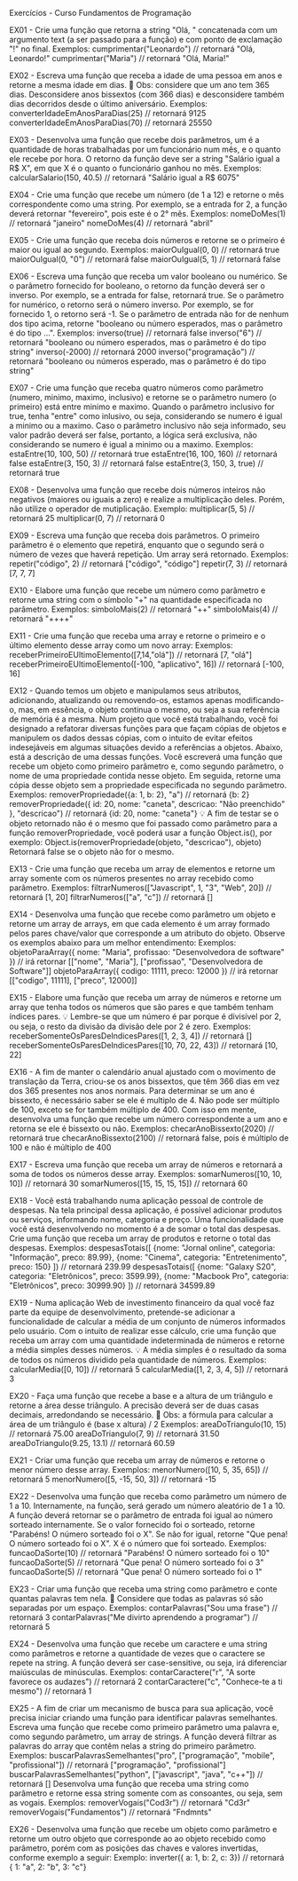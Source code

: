 Exercícios - Curso Fundamentos de Programação

EX01 - Crie uma função que retorna a string "Olá, " concatenada com um argumento text (a ser passado para a
função) e com ponto de exclamação "!" no final.
Exemplos:
cumprimentar("Leonardo") // retornará "Olá, Leonardo!"
cumprimentar("Maria") // retornará "Olá, Maria!"

EX02 - Escreva uma função que receba a idade de uma pessoa em anos e retorne a mesma idade em dias.
📕 Obs: considere que um ano tem 365 dias. Desconsidere anos bissextos (com 366 dias) e
desconsidere também dias decorridos desde o último aniversário.
Exemplos:
converterIdadeEmAnosParaDias(25) // retornará 9125
converterIdadeEmAnosParaDias(70) // retornará 25550

EX03 - Desenvolva uma função que recebe dois parâmetros, um é a quantidade de horas trabalhadas por um
funcionário num mês, e o quanto ele recebe por hora. O retorno da função deve ser a string "Salário igual a R$
X", em que X é o quanto o funcionário ganhou no mês.
Exemplos:
calcularSalario(150, 40.5) // retornará "Salário igual a R$ 6075"

EX04 - Crie uma função que recebe um número (de 1 a 12 e retorne o mês correspondente como uma string. Por
exemplo, se a entrada for 2, a função deverá retornar "fevereiro", pois este é o 2° mês.
Exemplos:
nomeDoMes(1) // retornará "janeiro"
nomeDoMes(4) // retornará "abril"

EX05 - Crie uma função que receba dois números e retorne se o primeiro é maior ou igual ao segundo.
Exemplos:
maiorOuIgual(0, 0) // retornará true
maiorOuIgual(0, "0") // retornará false
maiorOuIgual(5, 1) // retornará false

EX06 - Escreva uma função que receba um valor booleano ou numérico. Se o parâmetro fornecido for booleano, o
retorno da função deverá ser o inverso. Por exemplo, se a entrada for false, retornará true. Se o parâmetro for
numérico, o retorno será o número inverso. Por exemplo, se for fornecido 1, o retorno será 1. Se o parâmetro
de entrada não for de nenhum dos tipo acima, retorne "booleano ou número esperados, mas o parâmetro é do
tipo ...".
Exemplos:
inverso(true) // retornará false
inverso("6") // retornará "booleano ou número esperados, mas o parâmetro é do tipo string"
inverso(-2000) // retornará 2000
inverso("programação") // retornará "booleano ou números esperado, mas o parâmetro é do tipo string"

EX07 - Crie uma função que receba quatro números como parâmetro (numero, minimo, maximo, inclusivo) e retorne se
o parâmetro numero (o primeiro) está entre minimo e maximo. Quando o parâmetro inclusivo for true, tenha
"entre" como inlusivo, ou seja, considerando se numero é igual a minimo ou a maximo. Caso o parâmetro
inclusivo não seja informado, seu valor padrão deverá ser false, portanto, a lógica será exclusiva, não
considerando se numero é igual a minimo ou a maximo.
Exemplos:
estaEntre(10, 100, 50) // retornará true
estaEntre(16, 100, 160) // retornará false
estaEntre(3, 150, 3) // retornará false
estaEntre(3, 150, 3, true) // retornará true

EX08 - Desenvolva uma função que recebe dois números inteiros não negativos (maiores ou iguais a zero) e realize a
multiplicação deles. Porém, não utilize o operador de mutiplicação.
Exemplo:
multiplicar(5, 5) // retornará 25
multiplicar(0, 7) // retornará 0

EX09 - Escreva uma função que receba dois parâmetros. O primeiro parâmetro é o elemento que repetirá, enquanto
que o segundo será o número de vezes que haverá repetição. Um array será retornado.
Exemplos:
repetir("código", 2) // retornará ["código", "código"]
repetir(7, 3) // retornará [7, 7, 7]

EX10 - Elabore uma função que recebe um número como parâmetro e retorne uma string com o símbolo "+" na
quantidade especificada no parâmetro.
Exemplos:
simboloMais(2) // retornará "++"
simboloMais(4) // retornará "++++"

EX11 - Crie uma função que receba uma array e retorne o primeiro e o último elemento desse array como um novo
array:
Exemplos:
receberPrimeiroEUltimoElemento([7,14,"olá"]) // retornará [7, "olá"]
receberPrimeiroEUltimoElemento([-100, "aplicativo", 16]) // retornará [-100, 16]

EX12 - Quando temos um objeto e manipulamos seus atributos, adicionando, atualizando ou removendo-os, estamos
apenas modificando-o, mas, em essência, o objeto continua o mesmo, ou seja a sua referência de memória é a
mesma.
Num projeto que você está trabalhando, você foi designado a refatorar diversas funções para que façam
cópias de objetos e manipulem os dados dessas cópias, com o intuito de evitar efeitos indesejáveis em
algumas situações devido a referências a objetos. Abaixo, está a descrição de uma dessas funções.
Você escreverá uma função que recebe um objeto como primeiro parâmetro e, como segundo parâmetro, o
nome de uma propriedade contida nesse objeto. Em seguida, retorne uma cópia desse objeto sem a
propriedade especificada no segundo parâmetro.
Exemplos:
removerPropriedade({a: 1, b: 2}, "a") // retornará {b: 2}
removerPropriedade({
id: 20,
nome: "caneta",
descricao: "Não preenchido"
}, "descricao") // retornará {id: 20, nome: "caneta"}
💡 A fim de testar se o objeto retornado não é o mesmo que foi passado como parâmetro para a função
removerPropriedade, você poderá usar a função Object.is(), por exemplo:
Object.is(removerPropriedade(objeto, "descricao"), objeto)
Retornará false se o objeto não for o mesmo.

EX13 - Crie uma função que receba um array de elementos e retorne um array somente com os números presentes no
array recebido como parâmetro.
Exemplos:
filtrarNumeros(["Javascript", 1, "3", "Web", 20]) // retornará [1, 20]
filtrarNumeros(["a", "c"]) // retornará []

EX14 - Desenvolva uma função que recebe como parâmetro um objeto e retorne um array de arrays, em que cada
elemento é um array formado pelos pares chave/valor que corresponde a um atributo do objeto. Observe os
exemplos abaixo para um melhor entendimento:
Exemplos:
objetoParaArray({
nome: "Maria",
profissao: "Desenvolvedora de software"
}) // irá retornar [["nome", "Maria"], ["profissao", "Desenvolvedora de Software"]]
objetoParaArray({
codigo: 11111,
preco: 12000
}) // irá retornar [["codigo", 11111], ["preco", 12000]]

EX15 - Elabore uma função que receba um array de números e retorne um array que tenha todos os números que são
pares e que também tenham índices pares.
💡 Lembre-se que um número é par porque é divisível por 2, ou seja, o resto da divisão da divisão dele
por 2 é zero.
Exemplos:
receberSomenteOsParesDeIndicesPares([1, 2, 3, 4]) // retornará []
receberSomenteOsParesDeIndicesPares([10, 70, 22, 43]) // retornará [10, 22]

EX16 - A fim de manter o calendário anual ajustado com o movimento de translação da Terra, criou-se os anos
bissextos, que têm 366 dias em vez dos 365 presentes nos anos normais.
Para determinar se um ano é bissexto, é necessário saber se ele é multiplo de 4. Não pode ser múltiplo de 100,
exceto se for também múltiplo de 400.
Com isso em mente, desenvolva uma função que recebe um número correspondente a um ano e retorna se ele
é bissexto ou não.
Exemplos:
checarAnoBissexto(2020) // retornará true
checarAnoBissexto(2100) // retornará false, pois é múltiplo de 100 e não é múltiplo de 400

EX17 - Escreva uma função que receba um array de números e retornará a soma de todos os números desse array.
Exemplos:
somarNumeros([10, 10, 10]) // retornará 30
somarNumeros([15, 15, 15, 15]) // retornará 60

EX18 - Você está trabalhando numa aplicação pessoal de controle de despesas. Na tela principal dessa aplicação, é
possível adicionar produtos ou serviços, informando nome, categoria e preço. Uma funcionalidade que você
está desenvolvendo no momento é a de somar o total das despesas.
Crie uma função que receba um array de produtos e retorne o total das despesas.
Exemplos:
despesasTotais([
{nome: "Jornal online", categoria: "Informação", preco: 89.99},
{nome: "Cinema", categoria: "Entretenimento", preco: 150}
]) // retornará 239.99
despesasTotais([
{nome: "Galaxy S20", categoria: "Eletrônicos", preco: 3599.99},
{nome: "Macbook Pro", categoria: "Eletrônicos", preco: 30999.90}
]) // retornará 34599.89

EX19 - Numa aplicação Web de investimento financeiro da qual você faz parte da equipe de desenvolvimento,
pretende-se adicionar a funcionalidade de calcular a média de um conjunto de números informados pelo
usuário.
Com o intuito de realizar esse cálculo, crie uma função que receba um array com uma quantidade
indeterminada de números e retorne a média simples desses números.
💡 A média simples é o resultado da soma de todos os números dividido pela quantidade de números.
Exemplos:
calcularMedia([0, 10]) // retornará 5
calcularMedia([1, 2, 3, 4, 5]) // retornará 3

EX20 - Faça uma função que recebe a base e a altura de um triângulo e retorne a área desse triângulo. A precisão
deverá ser de duas casas decimais, arredondando se necessário.
📕 Obs: a fórmula para calcular a área de um triângulo é (base x altura) / 2
Exemplos:
areaDoTriangulo(10, 15) // retornará 75.00
areaDoTriangulo(7, 9) // retornará 31.50
areaDoTriangulo(9.25, 13.1) // retornará 60.59

EX21 - Criar uma função que receba um array de números e retorne o menor número desse array.
Exemplos:
menorNumero([10, 5, 35, 65]) // retornará 5
menorNumero([5, -15, 50, 3]) // retornará -15

EX22 - Desenvolva uma função que receba como parâmetro um número de 1 a 10. Internamente, na função, será
gerado um número aleatório de 1 a 10. A função deverá retornar se o parâmetro de entrada foi igual ao número
sorteado internamente. Se o valor fornecido foi o sorteado, retorne "Parabéns! O número sorteado foi o X". Se
não for igual, retorne "Que pena! O número sorteado foi o X". X é o número que foi sorteado.
Exemplos:
funcaoDaSorte(10) // retornará "Parabéns! O número sorteado foi o 10"
funcaoDaSorte(5) // retornará "Que pena! O número sorteado foi o 3"
funcaoDaSorte(5) // retornará "Que pena! O número sorteado foi o 1"

EX23 - Criar uma função que receba uma string como parâmetro e conte quantas palavras tem nela.
📕 Considere que todas as palavras só são separadas por um espaço.
Exemplos:
contarPalavras("Sou uma frase") // retornará 3
contarPalavras("Me divirto aprendendo a programar") // retornará 5

EX24 - Desenvolva uma função que recebe um caractere e uma string como parâmetros e retorne a quantidade de
vezes que o caractere se repete na string. A função deverá ser case-sensitive, ou seja, irá diferenciar
maiúsculas de minúsculas.
Exemplos:
contarCaractere("r", "A sorte favorece os audazes") // retornará 2
contarCaractere("c", "Conhece-te a ti mesmo") // retornará 1

EX25 - A fim de criar um mecanismo de busca para sua aplicação, você precisa iniciar criando uma função para
identificar palavras semelhantes.
Escreva uma função que recebe como primeiro parâmetro uma palavra e, como segundo parâmetro, um array
de strings. A função deverá filtrar as palavras do array que contêm nelas a string do primeiro parâmetro.
Exemplos:
buscarPalavrasSemelhantes("pro", ["programação", "mobile", "profissional"]) // retornará ["programação", "profissional"]
buscarPalavrasSemelhantes("python", ["javascript", "java", "c++"]) // retornará []
Desenvolva uma função que receba uma string como parâmetro e retorne essa string somente com as
consoantes, ou seja, sem as vogais.
Exemplos:
removerVogais("Cod3r") // retornará "Cd3r"
removerVogais("Fundamentos") // retornará "Fndmnts"

EX26 - Desenvolva uma função que recebe um objeto como parâmetro e retorne um outro objeto que corresponde ao
ao objeto recebido como parâmetro, porém com as posições das chaves e valores invertidas, conforme
exemplo a seguir:
Exemplo:
inverter({ a: 1, b: 2, c: 3}) // retornará { 1: "a", 2: "b", 3: "c"}

